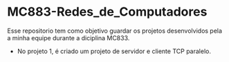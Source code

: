 # MC883-Redes_de_Computadores
Esse repositorio tem como objetivo guardar os projetos desenvolvidos pela a minha equipe durante a diciplina MC833.
* No projeto 1, é criado um projeto de servidor e cliente TCP paralelo.
